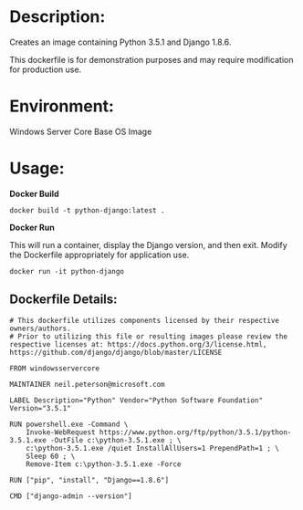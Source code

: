 # Description:

Creates an image containing Python 3.5.1 and Django 1.8.6.

This dockerfile is for demonstration purposes and may require modification for production use. 

# Environment:

Windows Server Core Base OS Image

# Usage:

**Docker Build**

```
docker build -t python-django:latest .
```

**Docker Run** 

This will run a container, display the Django version, and then exit. Modify the Dockerfile appropriately for application use.

```
docker run -it python-django
```

## Dockerfile Details:
```
# This dockerfile utilizes components licensed by their respective owners/authors.
# Prior to utilizing this file or resulting images please review the respective licenses at: https://docs.python.org/3/license.html, https://github.com/django/django/blob/master/LICENSE

FROM windowsservercore

MAINTAINER neil.peterson@microsoft.com

LABEL Description="Python" Vendor="Python Software Foundation" Version="3.5.1"

RUN powershell.exe -Command \
 	Invoke-WebRequest https://www.python.org/ftp/python/3.5.1/python-3.5.1.exe -OutFile c:\python-3.5.1.exe ; \
	c:\python-3.5.1.exe /quiet InstallAllUsers=1 PrependPath=1 ; \
	Sleep 60 ; \
	Remove-Item c:\python-3.5.1.exe -Force

RUN ["pip", "install", "Django==1.8.6"]

CMD ["django-admin --version"]
	
```


